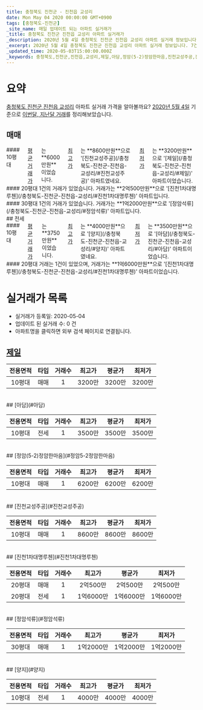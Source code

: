 ```yaml
---
title: 충청북도 진천군 - 진천읍 교성리
date: Mon May 04 2020 00:00:00 GMT+0900
tags: [충청북도-진천군]
_site_name: 매일 업데이트 되는 아파트 실거래가
_title: 충청북도 진천군 진천읍 교성리 아파트 실거래가
_description: 2020년 5월 4일 충청북도 진천군 진천읍 교성리 아파트 실거래 정보입니다. 7건 아파트 정보가 있습니다.
_excerpt: 2020년 5월 4일 충청북도 진천군 진천읍 교성리 아파트 실거래 정보입니다. 7건 아파트 정보가 있습니다.
_updated_time: 2020-05-03T15:00:00.000Z
_keywords: 충청북도,진천군,진천읍,교성리,제일,아담,정암(5-2)정암한마음,진천교성주공,진천1차대명루첸,정암석류,양지
---
```





# 요약
<ins>충청북도 진천군 진천읍 교성리</ins> 아파트 실거래 가격을 알아볼까요? <ins>2020년 5월 4일</ins> 기준으로 <ins>이번달, 지난달 거래</ins>를 정리해보았습니다.

## 매매
<div class="container">
<div class="six columns" markdown="1">
#### 10평대
<ins>평균 거래가</ins>는 **6000만원**이었습니다. <ins>최고가</ins>는 **8600만원**으로 '[진천교성주공](/충청북도-진천군-진천읍-교성리/#진천교성주공)' 아파트였네요. <ins>최저가</ins>는 **3200만원**으로 '[제일](/충청북도-진천군-진천읍-교성리/#제일)' 아파트이었습니다.
</div>
<div class="six columns" markdown="1">
#### 20평대
1건의 거래가 있었습니다. 거래가는 **2억500만원**으로 '[진천1차대명루첸](/충청북도-진천군-진천읍-교성리/#진천1차대명루첸)' 아파트입니다.
</div>
</div>
<div class="container">
<div class="twelve columns" markdown="1">
#### 30평대
1건의 거래가 있었습니다. 거래가는 **1억2000만원**으로 '[정암석류](/충청북도-진천군-진천읍-교성리/#정암석류)' 아파트입니다.
</div>
</div>
## 전세
<div class="container">
<div class="six columns" markdown="1">
#### 10평대
<ins>평균 거래가</ins>는 **3750만원**이었습니다. <ins>최고가</ins>는 **4000만원**으로 '[양지](/충청북도-진천군-진천읍-교성리/#양지)' 아파트였네요. <ins>최저가</ins>는 **3500만원**으로 '[아담](/충청북도-진천군-진천읍-교성리/#아담)' 아파트이었습니다.
</div>
<div class="six columns" markdown="1">
#### 20평대
거래는 1건이 있었으며, 거래가는 **1억6000만원**으로 '[진천1차대명루첸](/충청북도-진천군-진천읍-교성리/#진천1차대명루첸)' 아파트이었습니다.
</div>
</div>



# 실거래가 목록
- 실거래가 등록일: 2020-05-04
- 업데이트 된 실거래 수: 0 건
- 아파트명을 클릭하면 외부 검색 페이지로 연결됩니다.

## [제일](#제일)

|전용면적|타입|거래수|최고가|평균가|최저가|
|:---:|:---:|:---:|:---:|:---:|:---:|
|10평대|<span class="deal-type-1">매매</span>|1|3200만|3200만|3200만|

<br/>
## [아담](#아담)

|전용면적|타입|거래수|최고가|평균가|최저가|
|:---:|:---:|:---:|:---:|:---:|:---:|
|10평대|<span class="deal-type-2">전세</span>|1|3500만|3500만|3500만|

<br/>
## [정암(5-2)정암한마음](#정암5-2정암한마음)

|전용면적|타입|거래수|최고가|평균가|최저가|
|:---:|:---:|:---:|:---:|:---:|:---:|
|10평대|<span class="deal-type-1">매매</span>|1|6200만|6200만|6200만|

<br/>
## [진천교성주공](#진천교성주공)

|전용면적|타입|거래수|최고가|평균가|최저가|
|:---:|:---:|:---:|:---:|:---:|:---:|
|10평대|<span class="deal-type-1">매매</span>|1|8600만|8600만|8600만|

<br/>
## [진천1차대명루첸](#진천1차대명루첸)

|전용면적|타입|거래수|최고가|평균가|최저가|
|:---:|:---:|:---:|:---:|:---:|:---:|
|20평대|<span class="deal-type-1">매매</span>|1|2억500만|2억500만|2억500만|
|20평대|<span class="deal-type-2">전세</span>|1|1억6000만|1억6000만|1억6000만|

<br/>
## [정암석류](#정암석류)

|전용면적|타입|거래수|최고가|평균가|최저가|
|:---:|:---:|:---:|:---:|:---:|:---:|
|30평대|<span class="deal-type-1">매매</span>|1|1억2000만|1억2000만|1억2000만|

<br/>
## [양지](#양지)

|전용면적|타입|거래수|최고가|평균가|최저가|
|:---:|:---:|:---:|:---:|:---:|:---:|
|10평대|<span class="deal-type-2">전세</span>|1|4000만|4000만|4000만|

<br/>



